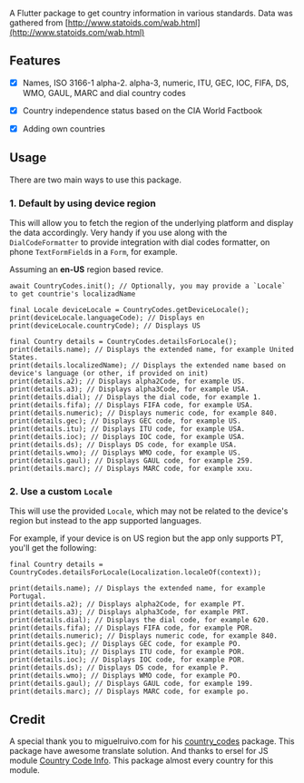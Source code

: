 A Flutter package to get country information in various standards. Data was gathered from [http://www.statoids.com/wab.html](http://www.statoids.com/wab.html)

## Features
* [x] Names, ISO 3166-1 alpha-2. alpha-3, numeric, ITU, GEC, IOC, FIFA, DS, WMO, GAUL, MARC and dial country codes
* [x] Country independence status based on the CIA World Factbook
* [x] Adding own countries


## Usage
There are two main ways to use this package.

### 1. Default by using device region
This will allow you to fetch the region of the underlying platform and display the data accordingly. Very handy if you use along with the `DialCodeFormatter` to provide integration with dial codes formatter, on phone `TextFormField`s in a `Form`, for example.

Assuming an **en-US** region based revice.
```
await CountryCodes.init(); // Optionally, you may provide a `Locale` to get countrie's localizadName

final Locale deviceLocale = CountryCodes.getDeviceLocale();
print(deviceLocale.languageCode); // Displays en
print(deviceLocale.countryCode); // Displays US

final Country details = CountryCodes.detailsForLocale();
print(details.name); // Displays the extended name, for example United States.
print(details.localizedName); // Displays the extended name based on device's language (or other, if provided on init)
print(details.a2); // Displays alpha2Code, for example US.
print(details.a3); // Displays alpha3Code, for example USA.
print(details.dial); // Displays the dial code, for example 1.
print(details.fifa); // Displays FIFA code, for example USA.
print(details.numeric); // Displays numeric code, for example 840.
print(details.gec); // Displays GEC code, for example US.
print(details.itu); // Displays ITU code, for example USA.
print(details.ioc); // Displays IOC code, for example USA.
print(details.ds); // Displays DS code, for example USA.
print(details.wmo); // Displays WMO code, for example US.
print(details.gaul); // Displays GAUL code, for example 259.
print(details.marc); // Displays MARC code, for example xxu.
```
### 2. Use a custom `Locale`
This will use the provided `Locale`, which may not be related to the device's region but instead to the app supported languages.

For example, if your device is on US region but the app only supports PT, you'll get the following:
```
final Country details = CountryCodes.detailsForLocale(Localization.localeOf(context));

print(details.name); // Displays the extended name, for example Portugal.
print(details.a2); // Displays alpha2Code, for example PT.
print(details.a3); // Displays alpha3Code, for example PRT.
print(details.dial); // Displays the dial code, for example 620.
print(details.fifa); // Displays FIFA code, for example POR.
print(details.numeric); // Displays numeric code, for example 840.
print(details.gec); // Displays GEC code, for example PO.
print(details.itu); // Displays ITU code, for example POR.
print(details.ioc); // Displays IOC code, for example POR.
print(details.ds); // Displays DS code, for example P.
print(details.wmo); // Displays WMO code, for example PO.
print(details.gaul); // Displays GAUL code, for example 199.
print(details.marc); // Displays MARC code, for example po.
```

## Credit

A special thank you to miguelruivo.com for his [country_codes](https://pub.dev/packages/country_codes) package. This package have awesome translate solution. And thanks to ersel for JS module [Country Code Info](https://github.com/ersel/country-code-info). This package almost every country for this module.
